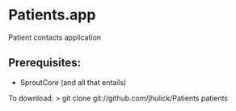 Patients.app
============

Patient contacts application

Prerequisites:
-------------------------------
* SproutCore (and all that entails)

To download:
		> git clone git://github.com/jhulick/Patients patients
